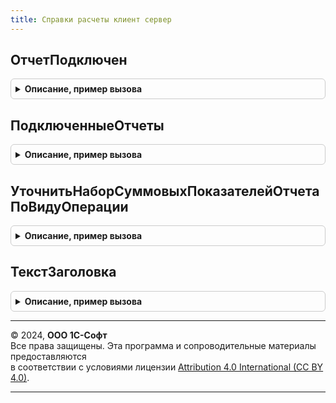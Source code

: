```yaml
---
title: Справки расчеты клиент сервер
---
```



## ОтчетПодключен
<details style="margin: 1em 0; padding: 0.5em; border: 1px solid #ccc; border-radius: 6px;">

<summary style="font-weight: bold; cursor: pointer;">Описание, пример вызова</summary>

```bsl

// Определяет, адаптирован ли отчет для использования в подсистеме.
//
// Параметры:
//  ИмяОтчета	 - Строка - имя отчета, заданное при конфигурировании
//
// Возвращаемое значение:
//  Булево  - Истина, если для отчета можно использовать методы подсистемы
//
Функция ОтчетПодключен(ИмяОтчета) Экспорт
```

Пример вызова
```bsl
Результат = СправкиРасчетыКлиентСервер.ОтчетПодключен(ИмяОтчета) 
```
</details>

## ПодключенныеОтчеты
<details style="margin: 1em 0; padding: 0.5em; border: 1px solid #ccc; border-radius: 6px;">

<summary style="font-weight: bold; cursor: pointer;">Описание, пример вызова</summary>

```bsl

// Перечень отчетов, адаптированных для использования в подсистеме.
//
// Возвращаемое значение:
//  ФиксированныйМассив из Строка - имена отчетов
//
Функция ПодключенныеОтчеты() Экспорт
```

Пример вызова
```bsl
Результат = СправкиРасчетыКлиентСервер.ПодключенныеОтчеты() 
```
</details>

## УточнитьНаборСуммовыхПоказателейОтчетаПоВидуОперации
<details style="margin: 1em 0; padding: 0.5em; border: 1px solid #ccc; border-radius: 6px;">

<summary style="font-weight: bold; cursor: pointer;">Описание, пример вызова</summary>

```bsl

// Приводит номер набора суммовых показателей в соответствие с видом регламентной операции, с которой связан отчет
// (если набор еще не определен).
//
// Параметры:
//  НомерНабораСуммовыхПоказателей	 - Число - см. область НомераНаборов, изменяется процедурой
//  ИдентификаторОтчета				 - Строка - Имя отчета
//  ВидРегламентнойОперации			 - ПеречислениеСсылка.ВидыРегламентныхОпераций - вид выполненной регламентной операции
//
Процедура УточнитьНаборСуммовыхПоказателейОтчетаПоВидуОперации(НомерНабораСуммовыхПоказателей, ИмяОтчета, ВидРегламентнойОперации) Экспорт
```

Пример вызова
```bsl
СправкиРасчетыКлиентСервер.УточнитьНаборСуммовыхПоказателейОтчетаПоВидуОперации(НомерНабораСуммовыхПоказателей, ИмяОтчета, ВидРегламентнойОперации) 
```
</details>

## ТекстЗаголовка
<details style="margin: 1em 0; padding: 0.5em; border: 1px solid #ccc; border-radius: 6px;">

<summary style="font-weight: bold; cursor: pointer;">Описание, пример вызова</summary>

```bsl

// Готовит текст заголовка справки-расчета, включающий контекст ее формирования.
//
// Текст заголовка справки-расчета (как экранной, так и печатной формы) строится всегда по одному шаблону,
// но для разных применений может содержать не все элементы шаблона или разные значения элементов.
// Скажем
// - в заголовке формы выводится краткое название отчета (как на втором шаге программного интерфейса)
//   и не выводятся названия показателей,
// - в печатной форме название отчета может содержать слова "справка-расчет", а название организации выводится отдельно.
//
// Параметры:
//  НазваниеОтчета			 - Строка - пользовательское представление отчета или его варианта
//  ПредставлениеПериода	 - Строка - пользовательское представление периода, за который формируется отчет
//  ПредставлениеОрганизации - Строка - пользовательское представление организации, по которой формируется отчет
//  ПредставлениеПоказателей - Строка - пользовательское представление набора суммовых показателей, которые содержит отчет
//
// Возвращаемое значение:
//  Строка - текст заголовка экранной или печатной формы
//
Функция ТекстЗаголовка(НазваниеОтчета, ПредставлениеПериода = "", ПредставлениеОрганизации = "", ПредставлениеПоказателей = "") Экспорт
```

Пример вызова
```bsl
Результат = СправкиРасчетыКлиентСервер.ТекстЗаголовка(НазваниеОтчета, ПредставлениеПериода, ПредставлениеОрганизации, ПредставлениеПоказателей);
```
</details>

---

© 2024, **ООО 1С-Софт**  
Все права защищены. Эта программа и сопроводительные материалы предоставляются  
в соответствии с условиями лицензии [Attribution 4.0 International (CC BY 4.0)](https://creativecommons.org/licenses/by/4.0/legalcode).

---
